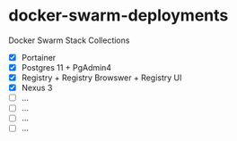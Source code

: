 # docker-swarm-deployments
Docker Swarm Stack Collections

* [x] Portainer
* [x] Postgres 11 + PgAdmin4
* [x] Registry + Registry Browswer + Registry UI
* [x] Nexus 3
* [ ] ... 
* [ ] ...
* [ ] ...
* [ ] ...